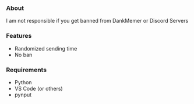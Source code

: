 ### **About**

I am not responsible if you get banned from DankMemer or Discord Servers
 
### **Features**
- Randomized sending time
- No ban

### **Requirements**
- Python
- VS Code (or others) 
- pynput



